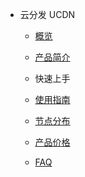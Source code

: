 * 云分发 UCDN
    * [概览](cdn/ucdn/overview)
    
    * [产品简介](cdn/ucdn/intro)
    
    * 快速上手
    
    * [使用指南](cdn/ucdn/guide)
    
    * [节点分布](cdn/ucdn/node)
    
    * [产品价格](cdn/ucdn/charge)
    
    * [FAQ](cdn/ucdn/faq)
    
      


​    
​        
